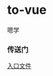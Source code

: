 # to-vue
嗯学
<br>
<h3>传送门</h3>
<a href="https://github.com/horseson2018/to-vue/blob/master/vue-src/src/core/instance/index.js">入口文件</a>
